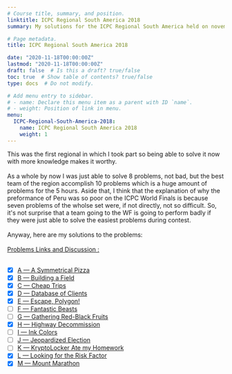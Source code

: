 ```yaml
---
# Course title, summary, and position.
linktitle: ICPC Regional South America 2018
summary: My solutions for the ICPC Regional South America held on november of 2018

# Page metadata.
title: ICPC Regional South America 2018

date: "2020-11-18T00:00:00Z"
lastmod: "2020-11-18T00:00:00Z"
draft: false  # Is this a draft? true/false
toc: true  # Show table of contents? true/false
type: docs  # Do not modify.

# Add menu entry to sidebar.
# - name: Declare this menu item as a parent with ID `name`.
# - weight: Position of link in menu.
menu:
  ICPC-Regional-South-America-2018:
    name: ICPC Regional South America 2018
    weight: 1
---
```


This was the first regional in which I took part so being able to solve it now with more knowledge makes it worthy.<br>
<br>
As a whole by now I was just able to solve 8 problems, not bad, but the best team of the region accomplish 10 problems which is a huge amount of problems for the 5 hours.
Aside that, I think that the explanation of why the preformance of Peru was so poor on the ICPC World Finals is because seven problems of the wholse set were, if not directly, not so difficult. So, it's not surprise that a team going to the WF is going to perform badly if they were just able to solve the easiest problems during contest.<br>
<br>
Anyway, here are my solutions to the problems:<br>
<br>
[Problems Links and Discussion :](https://codeforces.com/blog/entry/63157)<br>
<br>
- [X] [A — A Symmetrical Pizza](https://www.urionlinejudge.com.br/judge/es/problems/view/2903)
- [X] [B — Building a Field](https://www.urionlinejudge.com.br/judge/es/problems/view/2904)
- [X] [C — Cheap Trips](https://www.urionlinejudge.com.br/judge/es/problems/view/2905)
- [X] [D — Database of Clients](https://www.urionlinejudge.com.br/judge/es/problems/view/2906)
- [X] [E — Escape, Polygon!](https://www.urionlinejudge.com.br/judge/es/problems/view/2907)
- [ ] [F — Fantastic Beasts](https://www.urionlinejudge.com.br/judge/es/problems/view/2908)
- [ ] [G — Gathering Red-Black Fruits](https://www.urionlinejudge.com.br/judge/es/problems/view/2909)
- [X] [H — Highway Decommission](https://www.urionlinejudge.com.br/judge/es/problems/view/2910)
- [ ] [I — Ink Colors](https://www.urionlinejudge.com.br/judge/es/problems/view/2911)
- [ ] [J — Jeopardized Election](https://www.urionlinejudge.com.br/judge/es/problems/view/2912)
- [ ] [K — KryptoLocker Ate my Homework](https://www.urionlinejudge.com.br/judge/es/problems/view/2913)
- [X] [L — Looking for the Risk Factor](https://www.urionlinejudge.com.br/judge/es/problems/view/2914)
- [X] [M — Mount Marathon](https://www.urionlinejudge.com.br/judge/es/problems/view/2915)
